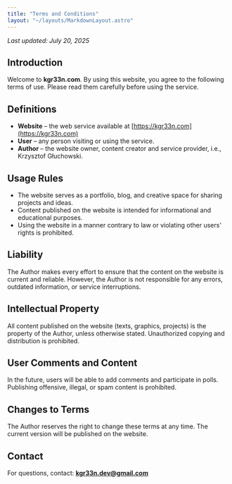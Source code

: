 ```yaml
---
title: "Terms and Conditions"
layout: "~/layouts/MarkdownLayout.astro"
---
```


_Last updated: July 20, 2025_

## Introduction

Welcome to **kgr33n.com**. By using this website, you agree to the following terms of use. Please read them carefully before using the service.

## Definitions

- **Website** – the web service available at [https://kgr33n.com](https://kgr33n.com)
- **User** – any person visiting or using the service.
- **Author** – the website owner, content creator and service provider, i.e., Krzysztof Głuchowski.

## Usage Rules

- The website serves as a portfolio, blog, and creative space for sharing projects and ideas.
- Content published on the website is intended for informational and educational purposes.
- Using the website in a manner contrary to law or violating other users' rights is prohibited.

## Liability

The Author makes every effort to ensure that the content on the website is current and reliable. However, the Author is not responsible for any errors, outdated information, or service interruptions.

## Intellectual Property

All content published on the website (texts, graphics, projects) is the property of the Author, unless otherwise stated. Unauthorized copying and distribution is prohibited.

## User Comments and Content

In the future, users will be able to add comments and participate in polls. Publishing offensive, illegal, or spam content is prohibited.

## Changes to Terms

The Author reserves the right to change these terms at any time. The current version will be published on the website.

## Contact

For questions, contact: **kgr33n.dev@gmail.com**
